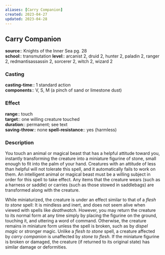 ```yaml
---
aliases: [Carry Companion]
created: 2023-04-27
updated: 2023-04-28
---
```


## Carry Companion

**source**:: Knights of the Inner Sea pg. 28  
**school**:: transmutation
**level**:: arcanist 2, druid 2, hunter 2, paladin 2, ranger 2, redmantisassassin 2, sorcerer 2, witch 2, wizard 2

### Casting

**casting-time**:: 1 standard action  
**components**:: V, S, M (a pinch of sand or limestone dust)

### Effect

**range**:: touch  
**target**:: one willing creature touched  
**duration**:: permanent; see text  
**saving-throw**:: none
**spell-resistance**:: yes (harmless)

### Description

You touch an animal or magical beast that has a helpful attitude toward you, instantly transforming the creature into a miniature figurine of stone, small enough to fit into the palm of your hand. Creatures with an attitude of less than helpful will not tolerate this spell, and it automatically fails to work on them. An intelligent animal or magical beast must be a willing subject in order for this spell to take effect. Any items that the creature wears (such as a harness or saddle) or carries (such as those stowed in saddlebags) are transformed along with the creature.  
  
While miniaturized, the creature is under an effect similar to that of a *flesh to stone* spell: It is mindless and inert, and does not seem alive when viewed with spells like *deathwatch*. However, you may return the creature to its normal form at any time simply by placing the figurine on the ground, touching it, and uttering a word of command. Otherwise, the creature remains in miniature form unless the spell is broken, such as by *dispel magic* or stronger magic. Unlike a *flesh to stone* spell, a creature affected by *carry companion* is unaffected by *stone to flesh*. If the miniature figurine is broken or damaged, the creature (if returned to its original state) has similar damage or deformities.
